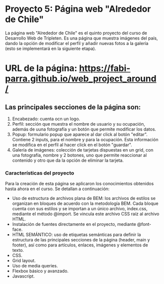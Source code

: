 # Proyecto 5: Página web "Alrededor de Chile"

La página web "Alrededor de Chile" es el quinto proyecto del curso de Desarrollo Web de Tripleten. Es una página que muestra imágenes del país, dando la opción de modificar el perfil y añadir nuevas fotos a la galería (esto se implementará en la siguiente etapa).

# URL de la página: https://fabi-parra.github.io/web_project_around/

## Las principales secciones de la página son:

1. Encabezado: cuenta ocn un logo.
2. Perfil: sección que muestra el nombre de usuario y su ocupación, además de uuna fotografía y un botón que permite modificar los datos.
3. Popup: formulario popup que aparece al dar click al botón "editar". Contiene 2 inputs, para el nombre y para la ocupación. Esta información se modifica en el perfil al hacer click en el botón "guardar".
4. Galería de imágenes: colección de tarjetas dispuestas en un grid, con una fotografía, nombre y 2 botones, uno que permite reaccionar al contenido y otro que da la opción de eliminar la tarjeta.

### Características del proyecto

Para la creación de esta página se aplicaron los conocimientos obtenidos hasta ahora en el curso. Se detallan a continuación:

- Uso de estructura de archivos plana de BEM: los archivos de estilos se organizan en bloques de acuerdo con la metodología BEM. Cada bloque cuenta con sus estilos y se importan a un único archivo, index.css, mediante el método @import. Se vincula este archivo CSS raíz al archivo HTML.
- Instalación de fuentes directamente en el proyecto, mediante @font-face.
- HTML SEMÁNTICO: uso de etiquetas semánticas para definir la estructura de las principales secciones de la página (header, main y footer), así como para artículos, enlaces, imágenes y elementos de texto.
- CSS.
- Grid layout.
- Uso de media queries.
- Flexbox básico y avanzado.
- Javascript.
